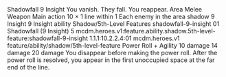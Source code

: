 <ability>
  <name>Shadowfall</name>
  <cost>9 Insight</cost>
  <flavor>You vanish. They fall. You reappear.</flavor>
  <keywords>
    <keyword>Area</keyword>
    <keyword>Melee</keyword>
    <keyword>Weapon</keyword>
  </keywords>
  <type>Main action</type>
  <distance>10 × 1 line within 1</distance>
  <target>Each enemy in the area</target>
  <metadata>
    <class>shadow</class>
    <cost>9 Insight</cost>
    <cost_amount>9</cost_amount>
    <cost_resource>Insight</cost_resource>
    <feature_type>ability</feature_type>
    <file_dpath>Shadow/5th-Level Features</file_dpath>
    <item_id>shadowfall-9-insight</item_id>
    <item_index>01</item_index>
    <item_name>Shadowfall (9 Insight)</item_name>
    <level>5</level>
    <scc>mcdm.heroes.v1:feature.ability.shadow.5th-level-feature:shadowfall-9-insight</scc>
    <scdc>1.1.1:10.2.2.4:01</scdc>
    <source>mcdm.heroes.v1</source>
    <type>feature/ability/shadow/5th-level-feature</type>
  </metadata>
  <effects>
    <effect type="roll">
      <roll>Power Roll + Agility</roll>
      <t1>10 damage</t1>
      <t2>14 damage</t2>
      <t3>20 damage</t3>
    </effect>
    <effect type="mundane">You disappear before making the power roll. After the power roll is resolved, you appear in the first unoccupied space at the far end of the line.</effect>
  </effects>
</ability>

